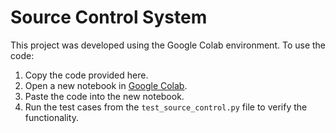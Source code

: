 # Source Control System

This project was developed using the Google Colab environment. To use the code:

1. Copy the code provided here.
2. Open a new notebook in [Google Colab](https://colab.research.google.com/).
3. Paste the code into the new notebook.
4. Run the test cases from the `test_source_control.py` file to verify the functionality.

